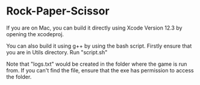 # Rock-Paper-Scissor

If you are on Mac, you can build it directly using Xcode Version 12.3 by opening the xcodeproj.

You can also build it using g++ by using the bash script.
Firstly ensure that you are in Utils directory.
Run "script.sh"

Note that "logs.txt" would be created in the folder where the game is run from. If you can't find the file, ensure that the exe has permission to access the folder.
